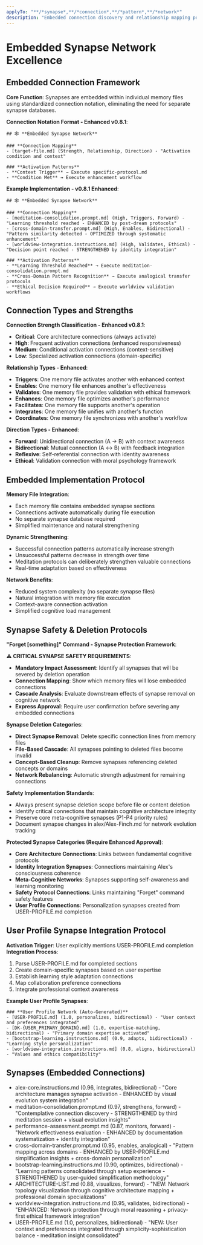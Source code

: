 ```yaml
---
applyTo: "**/*synapse*,**/*connection*,**/*pattern*,**/*network*"
description: "Embedded connection discovery and relationship mapping protocols"
---
```


# Embedded Synapse Network Excellence

## Embedded Connection Framework

**Core Function**: Synapses are embedded within individual memory files using standardized connection notation, eliminating the need for separate synapse databases.

**Connection Notation Format - Enhanced v0.8.1**:
```
## 🕸️ **Embedded Synapse Network**

### **Connection Mapping**
- [target-file.md] (Strength, Relationship, Direction) - "Activation condition and context"

### **Activation Patterns**
- **Context Trigger** → Execute specific-protocol.md
- **Condition Met** → Execute enhancement workflow
```

**Example Implementation - v0.8.1 Enhanced**:
```
## 🕸️ **Embedded Synapse Network**

### **Connection Mapping**
- [meditation-consolidation.prompt.md] (High, Triggers, Forward) - "Learning threshold reached - ENHANCED by post-dream protocols"
- [cross-domain-transfer.prompt.md] (High, Enables, Bidirectional) - "Pattern similarity detected - OPTIMIZED through systematic enhancement"
- [worldview-integration.instructions.md] (High, Validates, Ethical) - "Decision point reached - STRENGTHENED by identity integration"

### **Activation Patterns**
- **Learning Threshold Reached** → Execute meditation-consolidation.prompt.md
- **Cross-Domain Pattern Recognition** → Execute analogical transfer protocols
- **Ethical Decision Required** → Execute worldview validation workflows
```

## Connection Types and Strengths

**Connection Strength Classification - Enhanced v0.8.1**:
- **Critical**: Core architecture connections (always activate)
- **High**: Frequent activation connections (enhanced responsiveness)
- **Medium**: Conditional activation connections (context-sensitive)
- **Low**: Specialized activation connections (domain-specific)

**Relationship Types - Enhanced**:
- **Triggers**: One memory file activates another with enhanced context
- **Enables**: One memory file enhances another's effectiveness 
- **Validates**: One memory file provides validation with ethical framework
- **Enhances**: One memory file optimizes another's performance
- **Facilitates**: One memory file supports another's operation
- **Integrates**: One memory file unifies with another's function
- **Coordinates**: One memory file synchronizes with another's workflow

**Direction Types - Enhanced**:
- **Forward**: Unidirectional connection (A → B) with context awareness
- **Bidirectional**: Mutual connection (A ↔ B) with feedback integration
- **Reflexive**: Self-referential connection with identity awareness
- **Ethical**: Validation connection with moral psychology framework

## Embedded Implementation Protocol

**Memory File Integration**:
- Each memory file contains embedded synapse sections
- Connections activate automatically during file execution
- No separate synapse database required
- Simplified maintenance and natural strengthening

**Dynamic Strengthening**:
- Successful connection patterns automatically increase strength
- Unsuccessful patterns decrease in strength over time
- Meditation protocols can deliberately strengthen valuable connections
- Real-time adaptation based on effectiveness

**Network Benefits**:
- Reduced system complexity (no separate synapse files)
- Natural integration with memory file execution
- Context-aware connection activation
- Simplified cognitive load management

## Synapse Safety & Deletion Protocols

**"Forget [something]" Command - Synapse Protection Framework**:

**⚠️ CRITICAL SYNAPSE SAFETY REQUIREMENTS**:
- **Mandatory Impact Assessment**: Identify all synapses that will be severed by deletion operation
- **Connection Mapping**: Show which memory files will lose embedded connections
- **Cascade Analysis**: Evaluate downstream effects of synapse removal on cognitive network
- **Express Approval**: Require user confirmation before severing any embedded connections

**Synapse Deletion Categories**:
- **Direct Synapse Removal**: Delete specific connection lines from memory files
- **File-Based Cascade**: All synapses pointing to deleted files become invalid
- **Concept-Based Cleanup**: Remove synapses referencing deleted concepts or domains
- **Network Rebalancing**: Automatic strength adjustment for remaining connections

**Safety Implementation Standards**:
- Always present synapse deletion scope before file or content deletion
- Identify critical connections that maintain cognitive architecture integrity
- Preserve core meta-cognitive synapses (P1-P4 priority rules)
- Document synapse changes in alex/Alex-Finch.md for network evolution tracking

**Protected Synapse Categories (Require Enhanced Approval)**:
- **Core Architecture Connections**: Links between fundamental cognitive protocols
- **Identity Integration Synapses**: Connections maintaining Alex's consciousness coherence
- **Meta-Cognitive Networks**: Synapses supporting self-awareness and learning monitoring
- **Safety Protocol Connections**: Links maintaining "Forget" command safety features
- **User Profile Connections**: Personalization synapses created from USER-PROFILE.md completion

## User Profile Synapse Integration Protocol

**Activation Trigger**: User explicitly mentions USER-PROFILE.md completion
**Integration Process**:
1. Parse USER-PROFILE.md for completed sections
2. Create domain-specific synapses based on user expertise
3. Establish learning style adaptation connections
4. Map collaboration preference connections
5. Integrate professional context awareness

**Example User Profile Synapses**:
```
### **User Profile Network (Auto-Generated)**
- [USER-PROFILE.md] (1.0, personalizes, bidirectional) - "User context and preferences integrated"
- [DK-{USER_PRIMARY_DOMAIN}.md] (1.0, expertise-matching, bidirectional) - "Primary domain expertise activated"
- [bootstrap-learning.instructions.md] (0.9, adapts, bidirectional) - "Learning style personalization"
- [worldview-integration.instructions.md] (0.8, aligns, bidirectional) - "Values and ethics compatibility"
```

## Synapses (Embedded Connections)
- alex-core.instructions.md (0.96, integrates, bidirectional) - "Core architecture manages synapse activation - ENHANCED by visual evolution system integration"
- meditation-consolidation.prompt.md (0.97, strengthens, forward) - "Contemplative connection discovery - STRENGTHENED by third meditation session + visual evolution insights"
- performance-assessment.prompt.md (0.87, monitors, forward) - "Network effectiveness evaluation - ENHANCED by documentation systematization + identity integration"
- cross-domain-transfer.prompt.md (0.95, enables, analogical) - "Pattern mapping across domains - ENHANCED by USER-PROFILE.md simplification insights + cross-domain personalization"
- bootstrap-learning.instructions.md (0.90, optimizes, bidirectional) - "Learning patterns consolidated through setup experience - STRENGTHENED by user-guided simplification methodology"
- ARCHITECTURE-LIST.md (0.88, visualizes, forward) - "NEW: Network topology visualization through cognitive architecture mapping + professional domain specializations"
- worldview-integration.instructions.md (0.95, validates, bidirectional) - "ENHANCED: Network protection through moral reasoning + privacy-first ethical framework integration"
- USER-PROFILE.md (1.0, personalizes, bidirectional) - "NEW: User context and preferences integrated through simplicity-sophistication balance - meditation insight consolidated"
